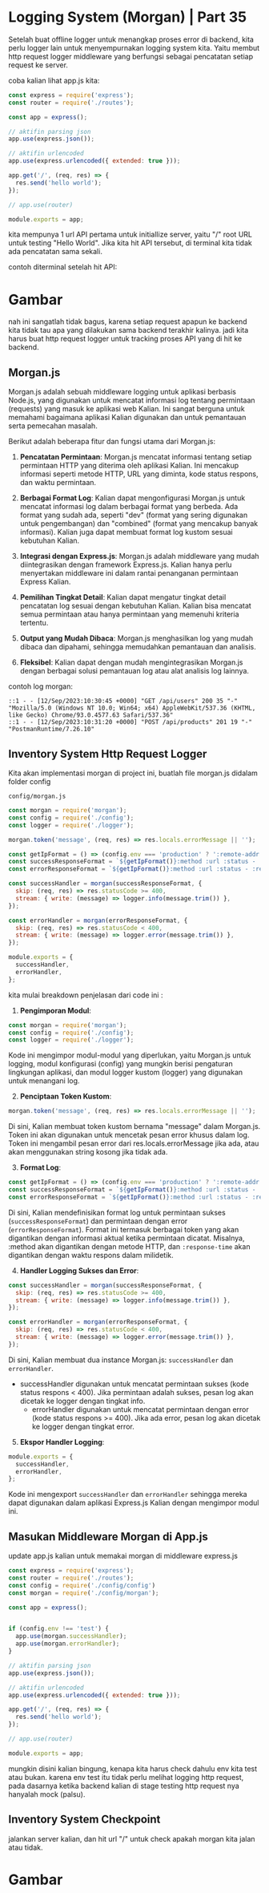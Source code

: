 # Logging System (Morgan) | Part 35

Setelah buat offline logger untuk menangkap proses error di backend, kita perlu logger lain untuk menyempurnakan logging system kita. Yaitu membut http request logger middleware yang berfungsi sebagai pencatatan setiap request ke server.

coba kalian lihat app.js kita:

```js
const express = require('express');
const router = require('./routes');

const app = express();

// aktifin parsing json
app.use(express.json());

// aktifin urlencoded
app.use(express.urlencoded({ extended: true }));

app.get('/', (req, res) => {
  res.send('hello world');
});

// app.use(router)

module.exports = app;
```

kita mempunya 1 url API pertama untuk initiallize server, yaitu "/" root URL untuk testing "Hello World". Jika kita hit API tersebut, di terminal kita tidak ada pencatatan sama sekali. 

contoh diterminal setelah hit API:
# Gambar

nah ini sangatlah tidak bagus, karena setiap request apapun ke backend kita tidak tau apa yang dilakukan sama backend terakhir kalinya. jadi kita harus buat http request logger untuk tracking proses API yang di hit ke backend.

## Morgan.js
Morgan.js adalah sebuah middleware logging untuk aplikasi berbasis Node.js, yang digunakan untuk mencatat informasi log tentang permintaan (requests) yang masuk ke aplikasi web Kalian. Ini sangat berguna untuk memahami bagaimana aplikasi Kalian digunakan dan untuk pemantauan serta pemecahan masalah.

Berikut adalah beberapa fitur dan fungsi utama dari Morgan.js:

1. **Pencatatan Permintaan**: Morgan.js mencatat informasi tentang setiap permintaan HTTP yang diterima oleh aplikasi Kalian. Ini mencakup informasi seperti metode HTTP, URL yang diminta, kode status respons, dan waktu permintaan.

2. **Berbagai Format Log**: Kalian dapat mengonfigurasi Morgan.js untuk mencatat informasi log dalam berbagai format yang berbeda. Ada format yang sudah ada, seperti "dev" (format yang sering digunakan untuk pengembangan) dan "combined" (format yang mencakup banyak informasi). Kalian juga dapat membuat format log kustom sesuai kebutuhan Kalian.

3. **Integrasi dengan Express.js**: Morgan.js adalah middleware yang mudah diintegrasikan dengan framework Express.js. Kalian hanya perlu menyertakan middleware ini dalam rantai penanganan permintaan Express Kalian.

4. **Pemilihan Tingkat Detail**: Kalian dapat mengatur tingkat detail pencatatan log sesuai dengan kebutuhan Kalian. Kalian bisa mencatat semua permintaan atau hanya permintaan yang memenuhi kriteria tertentu.

5. **Output yang Mudah Dibaca**: Morgan.js menghasilkan log yang mudah dibaca dan dipahami, sehingga memudahkan pemantauan dan analisis.

6. **Fleksibel**: Kalian dapat dengan mudah mengintegrasikan Morgan.js dengan berbagai solusi pemantauan log atau alat analisis log lainnya.

contoh log morgan:
```
::1 - - [12/Sep/2023:10:30:45 +0000] "GET /api/users" 200 35 "-" "Mozilla/5.0 (Windows NT 10.0; Win64; x64) AppleWebKit/537.36 (KHTML, like Gecko) Chrome/93.0.4577.63 Safari/537.36"
::1 - - [12/Sep/2023:10:31:20 +0000] "POST /api/products" 201 19 "-" "PostmanRuntime/7.26.10"
```

## Inventory System Http Request Logger
Kita akan implementasi morgan di project ini, buatlah file morgan.js didalam folder config

`config/morgan.js`
```js
const morgan = require('morgan');
const config = require('./config');
const logger = require('./logger');

morgan.token('message', (req, res) => res.locals.errorMessage || '');

const getIpFormat = () => (config.env === 'production' ? ':remote-addr - ' : '');
const successResponseFormat = `${getIpFormat()}:method :url :status - :response-time ms`;
const errorResponseFormat = `${getIpFormat()}:method :url :status - :response-time ms - message: :message`;

const successHandler = morgan(successResponseFormat, {
  skip: (req, res) => res.statusCode >= 400,
  stream: { write: (message) => logger.info(message.trim()) },
});

const errorHandler = morgan(errorResponseFormat, {
  skip: (req, res) => res.statusCode < 400,
  stream: { write: (message) => logger.error(message.trim()) },
});

module.exports = {
  successHandler,
  errorHandler,
};
```
kita mulai breakdown penjelasan dari code ini :

1. **Pengimporan Modul**:
```js
const morgan = require('morgan');
const config = require('./config');
const logger = require('./logger');
```
Kode ini mengimpor modul-modul yang diperlukan, yaitu Morgan.js untuk logging, modul konfigurasi (config) yang mungkin berisi pengaturan lingkungan aplikasi, dan modul logger kustom (logger) yang digunakan untuk menangani log.

2. **Penciptaan Token Kustom**:
```js
morgan.token('message', (req, res) => res.locals.errorMessage || '');
```
Di sini, Kalian membuat token kustom bernama "message" dalam Morgan.js. Token ini akan digunakan untuk mencetak pesan error khusus dalam log. Token ini mengambil pesan error dari res.locals.errorMessage jika ada, atau akan menggunakan string kosong jika tidak ada.

3. **Format Log**:
```js
const getIpFormat = () => (config.env === 'production' ? ':remote-addr - ' : '');
const successResponseFormat = `${getIpFormat()}:method :url :status - :response-time ms`;
const errorResponseFormat = `${getIpFormat()}:method :url :status - :response-time ms - message: :message`;
```
Di sini, Kalian mendefinisikan format log untuk permintaan sukses (`successResponseFormat`) dan permintaan dengan error (`errorResponseFormat`). Format ini termasuk berbagai token yang akan digantikan dengan informasi aktual ketika permintaan dicatat. Misalnya, :method akan digantikan dengan metode HTTP, dan `:response-time` akan digantikan dengan waktu respons dalam milidetik.

4. **Handler Logging Sukses dan Error**:

```js
const successHandler = morgan(successResponseFormat, {
  skip: (req, res) => res.statusCode >= 400,
  stream: { write: (message) => logger.info(message.trim()) },
});

const errorHandler = morgan(errorResponseFormat, {
  skip: (req, res) => res.statusCode < 400,
  stream: { write: (message) => logger.error(message.trim()) },
});
```

Di sini, Kalian membuat dua instance Morgan.js: `successHandler` dan `errorHandler`. 
   
- successHandler digunakan untuk mencatat permintaan sukses (kode status respons < 400). Jika permintaan adalah sukses, pesan log akan dicetak ke logger dengan tingkat info.
  - errorHandler digunakan untuk mencatat permintaan dengan error (kode status respons >= 400). Jika ada error, pesan log akan dicetak ke logger dengan tingkat error.

5. **Ekspor Handler Logging**:
```js
module.exports = {
  successHandler,
  errorHandler,
};
```
Kode ini mengexport `successHandler` dan `errorHandler` sehingga mereka dapat digunakan dalam aplikasi Express.js Kalian dengan mengimpor modul ini.

## Masukan Middleware Morgan di App.js
update app.js kalian untuk memakai morgan di middleware express.js

```js
const express = require('express');
const router = require('./routes');
const config = require('./config/config')
const morgan = require('./config/morgan');

const app = express();


if (config.env !== 'test') {
  app.use(morgan.successHandler);
  app.use(morgan.errorHandler);
}

// aktifin parsing json
app.use(express.json());

// aktifin urlencoded
app.use(express.urlencoded({ extended: true }));

app.get('/', (req, res) => {
  res.send('hello world');
});

// app.use(router)

module.exports = app;
```


mungkin disini kalian bingung, kenapa kita harus check dahulu env kita test atau bukan. karena env test itu tidak perlu melihat logging http request, pada dasarnya ketika backend kalian di stage testing http request nya hanyalah mock (palsu).

## Inventory System Checkpoint
jalankan server kalian, dan hit url "/" untuk check apakah morgan kita jalan atau tidak.

# Gambar
